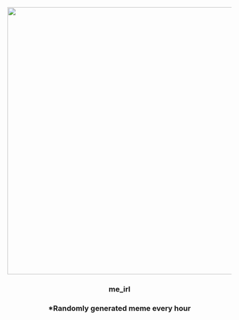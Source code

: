 <p align="center">
        <img src="https://i.redd.it/i06i2n9moie91.jpg" width="600" height="600">
        </p>
        <h3 align="center">me_irl</h3>
        <h3 align="center">*Randomly generated meme every hour</h3>
    